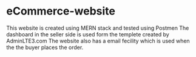 # eCommerce-website
This website is created using MERN stack and tested using Postmen
The dashboard in the seller side is used form the templete created by AdminLTE3.com
The website also has a email fecility which is used when the the buyer places the order.
